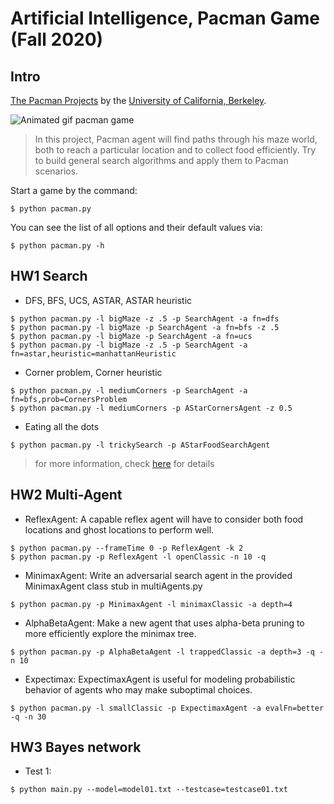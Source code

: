 # Artificial Intelligence, Pacman Game (Fall 2020)

## Intro

[The Pacman Projects](http://ai.berkeley.edu/project_overview.html) by the [University of California, Berkeley](http://berkeley.edu/).

![Animated gif pacman game](http://ai.berkeley.edu/images/pacman_game.gif)

> In this project, Pacman agent will find paths through his maze world, both to reach a particular location and to collect food efficiently. Try to build general search algorithms and apply them to Pacman scenarios.

Start a game by the command:

```
$ python pacman.py
```

You can see the list of all options and their default values via:

```
$ python pacman.py -h
```

## HW1 Search

- DFS, BFS, UCS, ASTAR, ASTAR heuristic

```
$ python pacman.py -l bigMaze -z .5 -p SearchAgent -a fn=dfs
$ python pacman.py -l bigMaze -p SearchAgent -a fn=bfs -z .5
$ python pacman.py -l bigMaze -p SearchAgent -a fn=ucs
$ python pacman.py -l bigMaze -z .5 -p SearchAgent -a fn=astar,heuristic=manhattanHeuristic
```

- Corner problem, Corner heuristic

```
$ python pacman.py -l mediumCorners -p SearchAgent -a fn=bfs,prob=CornersProblem
$ python pacman.py -l mediumCorners -p AStarCornersAgent -z 0.5
```

- Eating all the dots

```
$ python pacman.py -l trickySearch -p AStarFoodSearchAgent
```

> for more information, check [here](https://github.com/jasonwu0731/NTU-AI-Fall2016/blob/master/Pacman/hw1-search/Project1.html) for details

## HW2 Multi-Agent

- ReflexAgent:
  A capable reflex agent will have to consider both food locations and ghost locations to perform well.

```
$ python pacman.py --frameTime 0 -p ReflexAgent -k 2
$ python pacman.py -p ReflexAgent -l openClassic -n 10 -q
```

- MinimaxAgent:
  Write an adversarial search agent in the provided MinimaxAgent class stub in multiAgents.py

```
$ python pacman.py -p MinimaxAgent -l minimaxClassic -a depth=4
```

- AlphaBetaAgent:
  Make a new agent that uses alpha-beta pruning to more efficiently explore the minimax tree.

```
$ python pacman.py -p AlphaBetaAgent -l trappedClassic -a depth=3 -q -n 10
```

- Expectimax:
  ExpectimaxAgent is useful for modeling probabilistic behavior of agents who may make suboptimal choices.

```
$ python pacman.py -l smallClassic -p ExpectimaxAgent -a evalFn=better -q -n 30
```

## HW3 Bayes network

- Test 1:

```
$ python main.py --model=model01.txt --testcase=testcase01.txt
```
